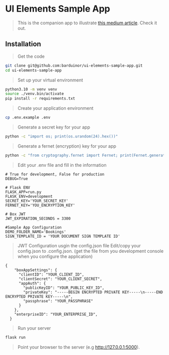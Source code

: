 # UI Elements Sample App
> This is the companion app to illustrate [this medium article](https://medium.com/box-developer-blog/dive-into-the-box-platform-94ced33c2c86). Check it out.

## Installation

> Get the code
```bash
git clone git@github.com:barduinor/ui-elements-sample-app.git
cd ui-elements-sample-app
```

> Set up your virtual environment
```bash
python3.10 -m venv venv
source ./venv.bin/activate
pip install -r requirements.txt
```

> Create your application environment
```bash
cp .env.example .env
```

> Generate a secret key for your app
```bash
python -c "import os; print(os.urandom(24).hex())"
```

> Generate a fernet (encryption) key for your app
```bash
python -c "from cryptography.fernet import Fernet; print(Fernet.generate_key()"
```

> Edit your .env file and fill in the information
```
# True for development, False for production
DEBUG=True

# Flask ENV
FLASK_APP=run.py
FLASK_ENV=development
SECRET_KEY='YOUR_SECRET_KEY'
FERNET_KEY='YOU_ENCRYPTION_KEY'

# Box JWT
JWT_EXPIRATION_SECONDS = 3300

#Sample App Configuration
DEMO_FOLDER_NAME='Bookings'
SIGN_TEMPLATE_ID = 'YOUR DOCUMENT SIGN TEMPLATE ID'
```

> JWT Configuration usgin the config.json file
> Edit/copy your config.json to .config.json.
> (get the file from you development console when you configure the application)
```
{
    "boxAppSettings": {
      "clientID": "YOUR_CLIENT_ID",
      "clientSecret": "YOUR_CLIENT_SECRET",
      "appAuth": {
        "publicKeyID": "YOUR_PUBLIC_KEY_ID",
        "privateKey": "-----BEGIN ENCRYPTED PRIVATE KEY-----\n-----END ENCRYPTED PRIVATE KEY-----\n",
        "passphrase": "YOUR_PASSPHRASE"
      }
    },
    "enterpriseID": "YOUR_ENTERPRISE_ID",
  }
```

> Run your server
```bash
flask run
```

> Point your browser to the server (e.g http://127.0.0.1:5000).